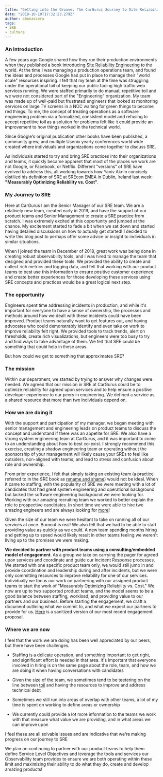 ```yaml
---
title: "Getting into the Groove: The CarGurus Journey to Site Reliability Engineering"
date: "2019-10-10T17:32:23.279Z"
author: abonassera
tags:
- SRE
- culture
---
```


### An Introduction
A few years ago Google shared how they run their production environments when they published a book introducing [Site Reliability Engineering](https://landing.google.com/sre/books/) to the world. At the time I was managing a production operations team, and found the ideas and processes Google had put in place to manage their "world scale" resources inspiring. I felt that my team at the time was struggling under the operational toil of keeping our public facing high traffic web services running. We were staffed primarily to do manual, repetitive toil and we were not considered part of the "Engineering" organization. My team was made up of well-paid but frustrated engineers that looked at monitoring services on large TV screens in a NOC waiting for green things to become red things. To me, the concept of treating operations as a software engineering problem via a formalized, consistent model and refusing to accept repetitive toil as a solution for problems felt like it could provide an improvement to how things worked in the technical world.

Since Google's original publication other books have been published, a community grew, and multiple Usenix yearly conferences world wide created where individuals and organizations come together to discuss SRE. 

As individuals started to try and bring SRE practices into their organizations and teams, it quickly became apparent that most of the places we work are not Google, or Facebook, or Netflix. Different "versions" of SRE have evolved to address this, all working towards how Yaniv Aknin concisely distilled his definition of SRE at SREcon EMEA in Dublin, Ireland last week: **"Measurably Optimizing Reliability vs. Cost"**.

### My Journey to SRE
Here at CarGurus I am the Senior Manager of our SRE team. We are a relatively new team, created early in 2019, and have the support of our product teams and Senior Management to create a SRE practice from scratch. I was extremely excited at this opportunity and jumped at the chance.  My excitement started to fade a bit when we sat down and started having detailed discussions on how to actually get started! I decided to write this blog post to perhaps offer some advice or insight to individuals in similar situations.

When I joined the team in December of 2018, great work was being done in creating robust observability tools, and I was hired to manage the team that designed and provided these tools. We provided the ability to create and collect rich metrics and logging data, and felt that working with our product teams to best use this information to ensure positive customer experience and create better experiences for those developing these services using SRE concepts and practices would be a great logical next step. 

### The opportunity
Engineers spent time addressing incidents in production, and while it's important for everyone to have a sense of ownership, the processes and methods around how we dealt with these incidents could have been improved. Product teams naturally want to get features out, and having advocates who could demonstrably identify and even take on work to improve reliability felt right. We provided tools to track trends, alert on thresholds, create rich visualizations, but engineers were too busy to try and find ways to take advantage of them.  We felt that SRE could be something that could help in these areas.

But how could we get to something that approximates SRE? 

### The mission
Within our department, we started by trying to answer why changes were needed. We agreed that our mission in SRE at CarGurus could be to optimize reliability for agreed upon services and to help ensure a positive developer experience to our peers in engineering. We defined a service as a shared resource that more than two individuals depend on.

### How we are doing it
With the support and participation of my manager, we began meeting with senior management and engineering leads on product teams to discuss the concept and understand if there was an appetite for SRE. We also have a strong system engineering team at CarGurus, and it was important to come to an understanding about how to best co-exist. I strongly recommend this exercise, creating a shadow engineering team or operating without the sponsorship of your management will likely cause your SREs to feel like outsiders, non-aligned with teams, and lead to stress and confusion about role and ownership.

From prior experience, I felt that simply taking an existing team (a practice referred to in the SRE book as [rename and shame](https://landing.google.com/sre/workbook/chapters/how-sre-relates/#id-3xecgurhvsw-marker)) would not be ideal.  When it came to staffing, with the popularity of SRE we were meeting with a lot of candidates that had great system engineering and operational background but lacked the software engineering background we were looking for. Working with our amazing recruiting team we worked to better explain the role to prospective candidates. In short time we were able to hire two amazing engineers and are always looking for [more](https://boards.greenhouse.io/cargurus/jobs/1669824?gh_jid=1669824)!

Given the size of our team we were hesitant to take on running all of our services at once. Burnout is real!  We also felt that we had to be able to start providing value as quickly as we could. A new team spending months hiring and getting up to speed would likely result in other teams feeling we weren't living up to the promises we were making.  

**We decided to partner with product teams using a consulting/embedded model of engagement**. As a group we take on carrying the pager for agreed upon services and coordinate and guide our Incident Response processes. We started with one specific product team only, we would still jump in and provide coordination and leadership during and after incidents, but we were only committing resources to improve reliability for one of our services. Individually we focus our work on partnering with our assigned product teams to start the work of "Measurably Optimizing Reliability vs. Cost." We now are up to two supported product teams, and the model seems to be a good balance between staffing, workload, and providing value to our partners and our business. Before starting the engagement, we draft a document outlining what we commit to, and what we expect our partners to provide for us. [Here](/Service-SRE-Proposal.pdf) is a sanitized version of our most recent engagement proposal.   

### Where we are now
I feel that the work we are doing has been well appreciated by our peers, but there have been challenges.

* Staffing is a delicate operation, and something important to get right, and significant effort is needed in that area. It's important that everyone involved in hiring is on the same page about the role, team, and how we are doing it when having conversations with candidates

* Given the size of the team, we sometimes tend to be teetering on the line between [toil](https://landing.google.com/sre/sre-book/chapters/eliminating-toil/) and having the resources to improve and address technical debt 

* Sometimes we still run into areas of overlap with other teams, a lot of my time is spent on working to define areas or ownership 

* We currently could provide a lot more information to the teams we work with that measure what value we are providing, and in what areas we can improve upon

I feel these are all solvable issues and are indicative that we're making progress on our journey to SRE

We plan on continuing to partner with our product teams to help them define Service Level Objectives and leverage the tools and services our Observability team provides to ensure we are both operating within these limit and maximizing their ability to do what they do, create and develop amazing products!

